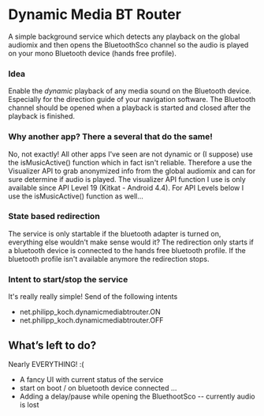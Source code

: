 # Dynamic Media BT Router
A simple background service which detects any playback on the global audiomix and then opens the BluetoothSco channel so the audio is played on your mono Bluetooth device (hands free profile).

### Idea
Enable the _dynamic_ playback of any media sound on the Bluetooth device. Especially for the direction guide of your navigation software.
The Bluetooth channel should be opened when a playback is started and closed after the playback is finished.

### Why another app? There a several that do the same!
No, not exactly! All other apps I've seen are not dynamic or (I suppose) use the isMusicActive() function which in fact isn't reliable.
Therefore a use the Visualizer API to grab anonymized info from the global audiomix and can for sure determine if audio is played.
The visualizer API function I use is only available since API Level 19 (Kitkat - Android 4.4). For API Levels below I use the isMusicActive() function as well...

### State based redirection
The service is only startable if the bluetooth adapter is turned on, everything else wouldn't make sense would it?
The redirection only starts if a bluetooth device is connected to the hands free bluetooth profile. If the bluetooth profile isn't available anymore the redirection stops.

### Intent to start/stop the service
It's really really simple!
Send of the following intents
- net.philipp_koch.dynamicmediabtrouter.ON
- net.philipp_koch.dynamicmediabtrouter.OFF

## What’s left to do?
Nearly EVERYTHING! :(
- A fancy UI with current status of the service
- start on boot / on bluetooth device connected ...
- Adding a delay/pause while opening the BluethootSco -- currently audio is lost
